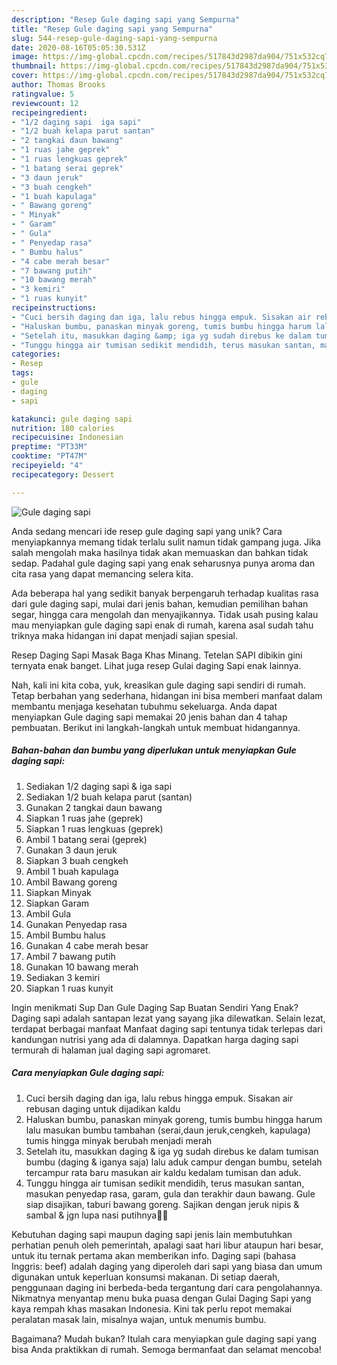 ```yaml
---
description: "Resep Gule daging sapi yang Sempurna"
title: "Resep Gule daging sapi yang Sempurna"
slug: 544-resep-gule-daging-sapi-yang-sempurna
date: 2020-08-16T05:05:30.531Z
image: https://img-global.cpcdn.com/recipes/517843d2987da904/751x532cq70/gule-daging-sapi-foto-resep-utama.jpg
thumbnail: https://img-global.cpcdn.com/recipes/517843d2987da904/751x532cq70/gule-daging-sapi-foto-resep-utama.jpg
cover: https://img-global.cpcdn.com/recipes/517843d2987da904/751x532cq70/gule-daging-sapi-foto-resep-utama.jpg
author: Thomas Brooks
ratingvalue: 5
reviewcount: 12
recipeingredient:
- "1/2 daging sapi  iga sapi"
- "1/2 buah kelapa parut santan"
- "2 tangkai daun bawang"
- "1 ruas jahe geprek"
- "1 ruas lengkuas geprek"
- "1 batang serai geprek"
- "3 daun jeruk"
- "3 buah cengkeh"
- "1 buah kapulaga"
- " Bawang goreng"
- " Minyak"
- " Garam"
- " Gula"
- " Penyedap rasa"
- " Bumbu halus"
- "4 cabe merah besar"
- "7 bawang putih"
- "10 bawang merah"
- "3 kemiri"
- "1 ruas kunyit"
recipeinstructions:
- "Cuci bersih daging dan iga, lalu rebus hingga empuk. Sisakan air rebusan daging untuk dijadikan kaldu"
- "Haluskan bumbu, panaskan minyak goreng, tumis bumbu hingga harum lalu masukan bumbu tambahan (serai,daun jeruk,cengkeh, kapulaga) tumis hingga minyak berubah menjadi merah"
- "Setelah itu, masukkan daging &amp; iga yg sudah direbus ke dalam tumisan bumbu (daging &amp; iganya saja) lalu aduk campur dengan bumbu, setelah tercampur rata baru masukan air kaldu kedalam tumisan dan aduk."
- "Tunggu hingga air tumisan sedikit mendidih, terus masukan santan, masukan penyedap rasa, garam, gula dan terakhir daun bawang. Gule siap disajikan, taburi bawang goreng. Sajikan dengan jeruk nipis &amp; sambal &amp; jgn lupa nasi putihnya👍🏻"
categories:
- Resep
tags:
- gule
- daging
- sapi

katakunci: gule daging sapi 
nutrition: 180 calories
recipecuisine: Indonesian
preptime: "PT33M"
cooktime: "PT47M"
recipeyield: "4"
recipecategory: Dessert

---
```



![Gule daging sapi](https://img-global.cpcdn.com/recipes/517843d2987da904/751x532cq70/gule-daging-sapi-foto-resep-utama.jpg)

Anda sedang mencari ide resep gule daging sapi yang unik? Cara menyiapkannya memang tidak terlalu sulit namun tidak gampang juga. Jika salah mengolah maka hasilnya tidak akan memuaskan dan bahkan tidak sedap. Padahal gule daging sapi yang enak seharusnya punya aroma dan cita rasa yang dapat memancing selera kita.

Ada beberapa hal yang sedikit banyak berpengaruh terhadap kualitas rasa dari gule daging sapi, mulai dari jenis bahan, kemudian pemilihan bahan segar, hingga cara mengolah dan menyajikannya. Tidak usah pusing kalau mau menyiapkan gule daging sapi enak di rumah, karena asal sudah tahu triknya maka hidangan ini dapat menjadi sajian spesial.

Resep Daging Sapi Masak Baga Khas Minang. Tetelan SAPI dibikin gini ternyata enak banget. Lihat juga resep Gulai daging Sapi enak lainnya.


Nah, kali ini kita coba, yuk, kreasikan gule daging sapi sendiri di rumah. Tetap berbahan yang sederhana, hidangan ini bisa memberi manfaat dalam membantu menjaga kesehatan tubuhmu sekeluarga. Anda dapat menyiapkan Gule daging sapi memakai 20 jenis bahan dan 4 tahap pembuatan. Berikut ini langkah-langkah untuk membuat hidangannya.

<!--inarticleads1-->

##### Bahan-bahan dan bumbu yang diperlukan untuk menyiapkan Gule daging sapi:

1. Sediakan 1/2 daging sapi &amp; iga sapi
1. Sediakan 1/2 buah kelapa parut (santan)
1. Gunakan 2 tangkai daun bawang
1. Siapkan 1 ruas jahe (geprek)
1. Siapkan 1 ruas lengkuas (geprek)
1. Ambil 1 batang serai (geprek)
1. Gunakan 3 daun jeruk
1. Siapkan 3 buah cengkeh
1. Ambil 1 buah kapulaga
1. Ambil  Bawang goreng
1. Siapkan  Minyak
1. Siapkan  Garam
1. Ambil  Gula
1. Gunakan  Penyedap rasa
1. Ambil  Bumbu halus
1. Gunakan 4 cabe merah besar
1. Ambil 7 bawang putih
1. Gunakan 10 bawang merah
1. Sediakan 3 kemiri
1. Siapkan 1 ruas kunyit


Ingin menikmati Sup Dan Gule Daging Sap Buatan Sendiri Yang Enak? Daging sapi adalah santapan lezat yang sayang jika dilewatkan. Selain lezat, terdapat berbagai manfaat Manfaat daging sapi tentunya tidak terlepas dari kandungan nutrisi yang ada di dalamnya. Dapatkan harga daging sapi termurah di halaman jual daging sapi agromaret. 

<!--inarticleads2-->

##### Cara menyiapkan Gule daging sapi:

1. Cuci bersih daging dan iga, lalu rebus hingga empuk. Sisakan air rebusan daging untuk dijadikan kaldu
1. Haluskan bumbu, panaskan minyak goreng, tumis bumbu hingga harum lalu masukan bumbu tambahan (serai,daun jeruk,cengkeh, kapulaga) tumis hingga minyak berubah menjadi merah
1. Setelah itu, masukkan daging &amp; iga yg sudah direbus ke dalam tumisan bumbu (daging &amp; iganya saja) lalu aduk campur dengan bumbu, setelah tercampur rata baru masukan air kaldu kedalam tumisan dan aduk.
1. Tunggu hingga air tumisan sedikit mendidih, terus masukan santan, masukan penyedap rasa, garam, gula dan terakhir daun bawang. Gule siap disajikan, taburi bawang goreng. Sajikan dengan jeruk nipis &amp; sambal &amp; jgn lupa nasi putihnya👍🏻


Kebutuhan daging sapi maupun daging sapi jenis lain membutuhkan perhatian penuh oleh pemerintah, apalagi saat hari libur ataupun hari besar, untuk itu ternak pertama akan memberikan info. Daging sapi (bahasa Inggris: beef) adalah daging yang diperoleh dari sapi yang biasa dan umum digunakan untuk keperluan konsumsi makanan. Di setiap daerah, penggunaan daging ini berbeda-beda tergantung dari cara pengolahannya. Nikmatnya menyantap menu buka puasa dengan Gulai Daging Sapi yang kaya rempah khas masakan Indonesia. Kini tak perlu repot memakai peralatan masak lain, misalnya wajan, untuk menumis bumbu. 

Bagaimana? Mudah bukan? Itulah cara menyiapkan gule daging sapi yang bisa Anda praktikkan di rumah. Semoga bermanfaat dan selamat mencoba!
